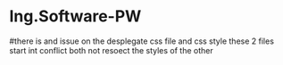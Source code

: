 # Ing.Software-PW

#there is and issue on the desplegate css file and css style these 2 files start int conflict both not resoect the styles of the other
